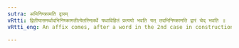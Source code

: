 ```yaml
---
sutra: अभिनिष्क्रामति द्वारम्
vRtti: द्वितीयासमर्थादभिनिष्क्रामतीत्येतस्मिन्नर्थे यथाविहितं प्रत्ययो भवति यत् तदभिनिष्क्रामति द्वारं चेद् भवति ॥
vRtti_eng: An affix comes, after a word in the 2nd case in construction, in the sense of 'a door which looks towards that'.

---
```

